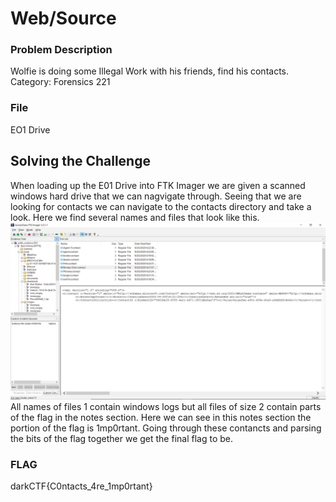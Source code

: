 # Web/Source

### Problem Description

Wolfie is doing some Illegal Work with his friends, find his contacts.
Category: Forensics 221

### File
EO1 Drive





## Solving the Challenge
When loading up the E01 Drive into FTK Imager we are given a scanned windows hard drive that we can nagvigate through.
Seeing that we are looking for contacts we can navigate to the contacts directory and take a look.
Here we find several names and files that look like this.
![alt_text](https://github.com/001brandon/CTF_WriteUps/blob/master/darkCTF_2020/Capture.PNG)
All names of files 1 contain windows logs but all files of size 2 contain parts of the flag in the notes section.
Here we can see in this notes section the portion of the flag is 1mp0rtant.
Going through these contancts and parsing the bits of the flag together we get the final flag to be.


### FLAG
darkCTF{C0ntacts_4re_1mp0rtant}
